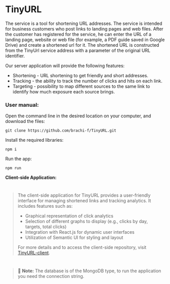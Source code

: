 # TinyURL

The service is a tool for shortening URL addresses. The service is intended for business customers who post links to landing pages and web files. After the customer has registered for the service, he can enter the URL of a landing page, website or web file (for example, a PDF guide saved in Google Drive) and create a shortened url for it. The shortened URL is constructed from the TinyUrl service address with a parameter of the original URL identifier.

Our server application will provide the following features:

 - Shortening - URL shortening to get friendly and short addresses.
 - Tracking - the ability to track the number of clicks and hits on each
   link.
 - Targeting - possibility to map different sources to the same link to
   identify how much exposure each source brings.

### User manual:

Open the command line in the desired location on your computer, and    download the files:
 
```
git clone https://github.com/brachi-f/TinyURL.git
```

Install the required libraries:

    npm i

Run the app:

    npm run

**Client-side Application:**
#
> The client-side application for TinyURL provides a user-friendly interface for managing shortened links and tracking analytics. It includes features such as:
>
> - Graphical representation of click analytics
> - Selection of different graphs to display (e.g., clicks by day, targets, total clicks)
> - Integration with React.js for dynamic user interfaces
> - Utilization of Semantic UI for styling and layout
>
> For more details and to access the client-side repository, visit [TinyURL-client](https://github.com/brachi-f/data-display).
#

> :memo: **Note:**
> The database is of the MongoDB type, to run the application you need the connection string.
